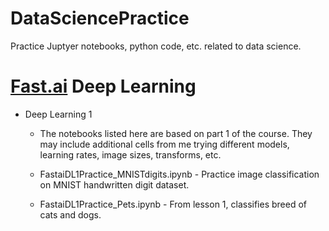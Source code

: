 # DataSciencePractice
Practice Juptyer notebooks, python code, etc. related to data science.

# [Fast.ai](https://www.fast.ai) Deep Learning

- Deep Learning 1
  - The notebooks listed here are based on part 1 of the course. They may include additional cells from me trying different models, learning rates, image sizes, transforms, etc. 
  
  - FastaiDL1Practice_MNISTdigits.ipynb - Practice image classification on MNIST handwritten digit dataset.
  - FastaiDL1Practice_Pets.ipynb - From lesson 1, classifies breed of cats and dogs.
